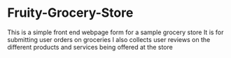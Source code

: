 # Fruity-Grocery-Store
This is a simple front end webpage form for a sample grocery store
It is for submitting user orders on groceries 
I also collects user reviews on the different products and services being offered at the store
